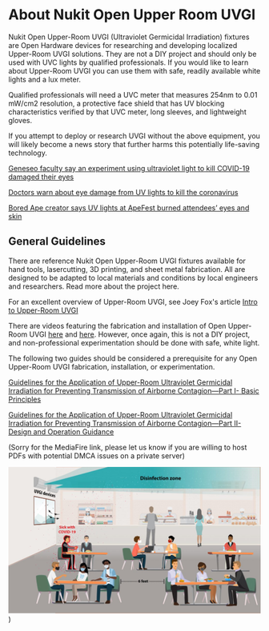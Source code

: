 # About Nukit Open Upper Room UVGI
Nukit Open Upper-Room UVGI (Ultraviolet Germicidal Irradiation) fixtures are Open Hardware devices for researching and developing localized Upper-Room UVGI solutions. They are not a DIY project and should only be used with UVC lights by qualified professionals. If you would like to learn about Upper-Room UVGI you can use them with safe, readily available white lights and a lux meter. 

Qualified professionals will need a UVC meter that measures 254nm to 0.01 mW/cm2 resolution, a protective face shield that has UV blocking characteristics verified by that UVC meter, long sleeves, and lightweight gloves.

If you attempt to deploy or research UVGI without the above equipment, you will likely become a news story that further harms this potentially life-saving technology. 

[Geneseo faculty say an experiment using ultraviolet light to kill COVID-19 damaged their eyes](https://www.wxxinews.org/local-news/2022-04-14/geneseo-faculty-say-uv-c-light-to-target-covid-damaged-their-eyes)

[Doctors warn about eye damage from UV lights to kill the coronavirus](https://www.nbcnews.com/health/health-news/doctors-warn-about-eye-damage-uv-lights-kill-coronavirus-n1249009)

[Bored Ape creator says UV lights at ApeFest burned attendees’ eyes and skin](https://arstechnica.com/health/2023/11/bored-ape-creator-says-uv-lights-at-apefest-burned-attendees-eyes-and-skin/)

**General Guidelines**
---
There are reference Nukit Open Upper-Room UVGI fixtures available for hand tools, lasercutting, 3D printing, and sheet metal fabrication. All are designed to be adapted to local materials and conditions by local engineers and researchers. Read more about the project here.

For an excellent overview of Upper-Room UVGI, see Joey Fox's article [Intro to Upper-Room UVGI](https://itsairborne.com/intro-to-upper-room-uvgi-a36e00862c04)

There are videos featuring the fabrication and installation of Open Upper-Room UVGI [here](https://youtu.be/QSnUce9xdNo) and [here](https://youtu.be/VVzKQwjtzhc). However, once again, this is not a DIY project, and non-professional experimentation should be done with safe, white light.

The following two guides should be considered a prerequisite for any Open Upper-Room UVGI fabrication, installation, or experimentation.

[Guidelines for the Application of Upper-Room Ultraviolet Germicidal Irradiation for Preventing Transmission of Airborne Contagion—Part I- Basic Principles](https://www.mediafire.com/file/c3c6aij5ctm65wk/Guidelines_for_the_Application_of_Upper-Room_Ultraviolet_Germicidal_Irradiation_for_Preventing_Transmission_of_Airborne_Contagion%25E2%2580%2594Part_I-_Basic_Principles.pdf/file)

[Guidelines for the Application of Upper-Room Ultraviolet Germicidal Irradiation for Preventing Transmission of Airborne Contagion—Part II- Design and Operation Guidance](https://www.mediafire.com/file/8tyhdqi13e3368i/Guidelines_for_the_Application_of_Upper-Room_Ultraviolet_Germicidal_Irradiation_for_Preventing_Transmission_of_Airborne_Contagion%25E2%2580%2594Part_II-_Design_and_Operation_Guidance.pdf/file)

(Sorry for the MediaFire link, please let us know if you are willing to host PDFs with potential DMCA issues on a private server)

![Upper-Room UVGI Diagram](https://github.com/opennukit/Nukit-Open-Upper-Room-UVGI/blob/main/UR-UVGI%20Diagram.jpeg?raw=true)
)
